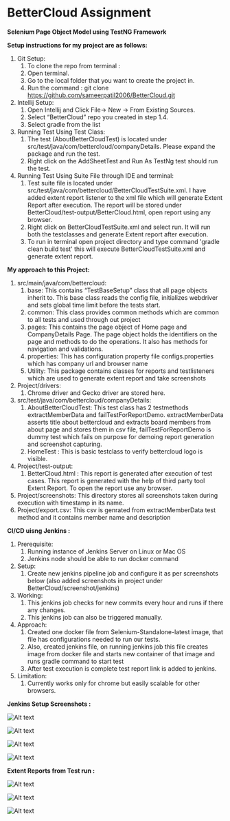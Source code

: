 # BetterCloud Assignment

**Selenium Page Object Model using TestNG Framework**

**Setup instructions for my project are as follows:**
1.  Git Setup:
    1.  To clone the repo from terminal :
    2.  Open terminal.
    3.  Go to the local folder that you want to create the project in.
    4.  Run the command : git clone https://github.com/sameerpatil2006/BetterCloud.git
2.  Intellij Setup:
    1.  Open Intellij and Click File-> New -> From Existing Sources.
    2.  Select “BetterCloud” repo you created in step 1.4.
    3.  Select gradle from the list
3.  Running Test Using Test Class:
    1.  The test (AboutBetterCloudTest) is located under src/test/java/com/bettercloud/companyDetails. Please expand the package and run the test.
    2.  Right click on the AddSheetTest and Run As TestNg test should run the test.
4. Running Test Using Suite File through IDE and terminal:
    1.  Test suite file is located under src/test/java/com/bettercloud/BetterCloudTestSuite.xml. I have added extent report listener to the xml file which will generate Extent Report after execution. The report will be stored under BetterCloud/test-output/BetterCloud.html, open report using any browser.
    2. Right click on BetterCloudTestSuite.xml and select run. It will run both the testclasses and generate Extent report after execution. 
    3. To run in terminal open project directory and type command 'gradle clean build test' this will execute BetterCloudTestSuite.xml and generate extent report.

**My approach to this Project:**
 
1.  src/main/java/com/bettercloud:
    1.  base: This contains “TestBaseSetup” class that all page objects inherit to. This base class reads the config file, initializes webdriver and sets global time limit before the tests start. 
    2.  common: This class provides common methods which are common to all tests and used through out project
    3.  pages: This contains the page object of Home page and CompanyDetails Page. The page object holds the identifiers on the page and methods to do the operations. It also has methods for navigation and validations.
    4.  properties: This has configuration property file configs.properties which has company url and browser name
    5.  Utility: This package contains classes for reports and testlisteners which are used to generate extent report and take screenshots
2.  Project/drivers:
    1. Chrome driver and Gecko driver are stored here.
3.  src/test/java/com/bettercloud/companyDetails:
    1.  AboutBetterCloudTest: This test class has 2 testmethods extractMemberData and failTestForReportDemo. extractMemberData asserts title about bettercloud and extracts board members from about page and stores them in csv file, failTestForReportDemo is dummy test which fails on purpose for demoing report generation and screenshot capturing.
    2.  HomeTest : This is basic testclass to verify bettercloud logo is visible.
4.  Project/test-output:
    1. BetterCloud.html : This report is generated after execution of test cases. This report is generated with the help of third party tool Extent Report. To open the report use any browser. 
5.  Project/screenshots: This directory stores all screenshots taken during execution with timestamp in its name.
6.  Project/export.csv: This csv is genrated from extractMemberData test method and it contains member name and description

**CI/CD uisng Jenkins :**

1.  Prerequisite:
    1.  Running instance of Jenkins Server on Linux or Mac OS
    2.  Jenkins node should be able to run docker command 
2.  Setup:
    1.  Create new jenkins pipeline job and configure it as per screenshots below (also added screenshots in project under BetterCloud/screenshot/jenkins)
3.  Working:
    1.  This jenkins job checks for new commits every hour and runs if there any changes.
    2.  This jenkins job can also be triggered manually.
4.  Approach:
    1.  Created one docker file from Selenium-Standalone-latest image, that file has configurations needed to run our tests.
    2.  Also, created jenkins file, on running jenkins job this file creates image from docker file and starts new container of that image and runs gradle command to start test
    3.  After test execution is complete test report link is added to jenkins. 
5.  Limitation:
    1. Currently works only for chrome but easily scalable for other browsers. 
    
**Jenkins Setup Screenshots :**

![Alt text](https://github.com/sameerpatil2006/BetterCloud/blob/master/screenshots/jenkins_screenshots/General1.png?raw=true "General Setup 1")

![Alt text](https://github.com/sameerpatil2006/BetterCloud/blob/master/screenshots/jenkins_screenshots/General2.png?raw=true "General Setup 2")

![Alt text](https://github.com/sameerpatil2006/BetterCloud/blob/master/screenshots/jenkins_screenshots/Pipeline.png?raw=true "Configure jenkins file and branch")

![Alt text](https://github.com/sameerpatil2006/BetterCloud/blob/master/screenshots/jenkins_screenshots/Trigger.png?raw=true "Build Triggers")

**Extent Reports from Test run :**

![Alt text](https://github.com/sameerpatil2006/BetterCloud/blob/master/screenshots/extentReport_screenshots/Test%20Execution%20Overview.png?raw=true "Test Run Overview")

![Alt text](https://github.com/sameerpatil2006/BetterCloud/blob/master/screenshots/extentReport_screenshots/All%20Tests.png?raw=true "All Tests")

![Alt text](https://github.com/sameerpatil2006/BetterCloud/blob/master/screenshots/extentReport_screenshots/Failed%20Test%20Logs.png?raw=true "Failed Test Log")
